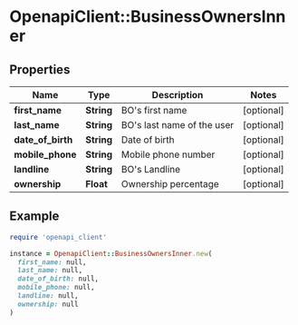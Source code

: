 # OpenapiClient::BusinessOwnersInner

## Properties

| Name | Type | Description | Notes |
| ---- | ---- | ----------- | ----- |
| **first_name** | **String** | BO&#39;s first name | [optional] |
| **last_name** | **String** | BO&#39;s last name of the user | [optional] |
| **date_of_birth** | **String** | Date of birth | [optional] |
| **mobile_phone** | **String** | Mobile phone number | [optional] |
| **landline** | **String** | BO&#39;s Landline | [optional] |
| **ownership** | **Float** | Ownership percentage | [optional] |

## Example

```ruby
require 'openapi_client'

instance = OpenapiClient::BusinessOwnersInner.new(
  first_name: null,
  last_name: null,
  date_of_birth: null,
  mobile_phone: null,
  landline: null,
  ownership: null
)
```

